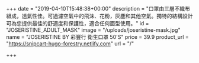 +++
date = "2019-04-10T15:48:38+00:00"
description = "口罩由三層不織布組成，透氣性佳。可過濾空氣中的飛沫、花粉，灰塵和其他空氣。獨特的結構設計可為您提供最佳的舒適度和保護性，適合任何面型使用。"
id = "JOSERISTINE_ADULT_MASK"
image = "/uploads/joseristine-mask.jpg"
name = "JOSERISTINE BY 彩豐行 衛生口罩 50'S"
price = 39.9
product_url = "https://snipcart-hugo-forestry.netlify.com"
url = "/"

+++
